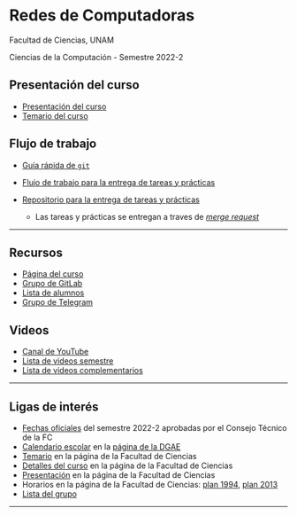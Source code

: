 #	Redes de Computadoras

Facultad de Ciencias, UNAM

Ciencias de la Computación - Semestre 2022-2

##	Presentación del curso

- [Presentación del curso](curso/ "Generalidades del curso")
- [Temario del curso](curso/temario.md "Lista de temas")

## Flujo de trabajo

- [Guía rápida de `git`](temas/git/ "9418/tcp")

- [Flujo de trabajo para la entrega de tareas y prácticas][flujo-de-trabajo]

- [Repositorio para la entrega de tareas y prácticas][repositorio-tareas-practicas]
    - Las tareas y prácticas se entregan a traves de [_merge request_][repositorio-tareas-practicas-merge-requests]

<!--
--------------------------------------------------------------------------------

## Tareas y Prácticas

- [Lista de tareas](./tareas)
- [Lista de prácticas de laboratorio](./laboratorio)
-->

--------------------------------------------------------------------------------

## Recursos

- [Página del curso][pagina-curso]
- [Grupo de GitLab][grupo-gitlab]
- [Lista de alumnos][lista]
- [Grupo de Telegram][telegram]

## Videos

- [Canal de YouTube][youtube]
- [Lista de videos semestre][youtube-lista-semestre]
- [Lista de videos complementarios][youtube-lista-complementarios]

<!--
--------------------------------------------------------------------------------

###	Temas

- [Repositorio para la entrega de tareas y prácticas](https://gitlab.com/Redes-Ciencias-UNAM/2022-2/tareas-redes "Las tareas se entregan a traves de merge-request")
- [Carpeta de fotos del pizarrón](http://tinyurl.com/PizarronRedes-2022-2 "Accesible con cuenta @ciencias")
- [Guía rápida de `git`](temas/git.md "9418/tcp")

####	0 - Modelos de referencia

- [Modelos de referencia](temas/models.md "Modelo OSI vs modelo TCP/IP")

####	1 - Capa Física

- [Medios de transmisión](temas/media.md "Medios de transmisión")
- [Cableado estructurado](temas/structured-cabling.md "Cableado estructurado")
- [Topologías de red](temas/topology.md "Topologías de red")

####	2 - Capa de Enlace

- [Ethernet](temas/ethernet.md "Ethernet")

####	3 - Capa de Red

- [IP - Internet Protocol](temas/ip.md "Protocolo de Internet")
- [ICMP - Internet Control Message Protocol](temas/icmp.md "ICMP")
- Configuración de ruteo en Cisco IOS
    - [Topología para ruteo interno](temas/routing-topology.md)
    - [Configuración de ruteo estático en Cisco IOS](temas/routing-static.md)
    - [Configuración de ruteo RIPv2 en Cisco IOS](temas/routing-rip.md)
    - [Configuración de ruteo OSPF en Cisco IOS](temas/routing-ospf.md)

####	4 - Capa de Transporte

- [TCP - Transmission Control Protocol](temas/tcp.md "TCP")

####	7 - Capa de Aplicación

- [WHOIS](temas/whois.md "43/tcp")
- [DNS - Domain Name System](temas/dns.md "53/udp , 53/tcp")
- [HTTP - HyperText Transfer Protocol](temas/http.md "80/tcp , 443/tcp")
- [SSL - Secure Sockets Layer](temas/ssl.md "ssl")
- [SMTP - Simple Mail Transfer Protocol](temas/smtp.md "25/tcp , 465/tcp , 587/tcp")
    - [Validación de correo electrónico (MX, SPF, DKIM, DMARC)](temas/smtp-dns.md "MX, SPF, DKIM, DMARC")
- [DHCP - Dynamic Host Configuration Protocol](temas/dhcp.md "67/udp , 68/udp")
-->

--------------------------------------------------------------------------------
<!--

###	Ligas de interés

- <http://Redes-Ciencias-UNAM.gitlab.io/>
- <https://gitlab.com/Redes-Ciencias-UNAM/2022-2/tareas-redes>
- <http://tinyurl.com/ListaRedes-2022-2>
- <http://tinyurl.com/PizarronRedes-2022-2>
- <http://www.fciencias.unam.mx/asignaturas/714.pdf>
- <http://www.fciencias.unam.mx/licenciatura/asignaturas/218/714>
- <http://www.fciencias.unam.mx/licenciatura/asignaturas/1556/714>
- <http://www.fciencias.unam.mx/docencia/horarios/20212/218/714>
- <http://www.fciencias.unam.mx/docencia/horarios/20212/1556/714>

-->

##	Ligas de interés

- [Fechas oficiales][fechas-oficiales] del semestre 2022-2 aprobadas por el Consejo Técnico de la FC
- [Calendario escolar][calendario-unam] en la [página de la DGAE][pagina-dgae]
- [Temario][temario] en la página de la Facultad de Ciencias
- [Detalles del curso][detalles] en la página de la Facultad de Ciencias
- [Presentación][presentacion] en la página de la Facultad de Ciencias
- Horarios en la página de la Facultad de Ciencias: [plan 1994][horarios-plan-1994], [plan 2013][horarios-plan-2013]
- [Lista del grupo][lista]

--------------------------------------------------------------------------------

[fechas-oficiales]: https://www.fciencias.unam.mx/institucion/acerca-de/comunicados/comunicadosct/2022-0001
[calendario-unam]: https://www.dgae.unam.mx/assets/images/semestral2022.jpg
[pagina-dgae]: https://www.dgae.unam.mx/calendarios_escolares.html
[temario]: http://www.fciencias.unam.mx/asignaturas/714.pdf
[detalles]: https://www.fciencias.unam.mx/docencia/horarios/detalles/332404
[horarios-plan-1994]: https://www.fciencias.unam.mx/docencia/horarios/20222/218/714
[horarios-plan-2013]: https://www.fciencias.unam.mx/docencia/horarios/20222/1556/714
[presentacion]: https://www.fciencias.unam.mx/docencia/horarios/presentacion/332404

[youtube]: https://tinyurl.com/Redes-Ciencias-UNAM-YouTube
[youtube-lista-semestre]: https://www.youtube.com/playlist?list=PLN1TFzSBXi3QWbHwBEV3p4LxV5KceXu8d
[youtube-lista-complementarios]: https://www.youtube.com/playlist?list=PLN1TFzSBXi3QLYF_TQ1ryoRtl-bYFHbGn
[google-meet]: https://meet.google.com/hrd-hczh-bzo
[jitsi]: https://meet.jit.si/redes-fciencias
[zoom]: https://cuaieed-unam.zoom.us/j/87534368361

[pagina-curso]: https://Redes-Ciencias-UNAM.gitlab.io/
[grupo-gitlab]: https://gitlab.com/Redes-Ciencias-UNAM/
[lista]: https://tinyurl.com/ListaRedes-2022-2
[pizarron]: https://tinyurl.com/PizarronRedes-2022-2
[telegram]: https://t.me/redes_ciencias_unam

[pagina-tareas]: https://Redes-Ciencias-UNAM.gitlab.io/2022-2/tareas-redes
[repositorio-tareas-practicas]: https://gitlab.com/Redes-Ciencias-UNAM/2022-2/tareas-redes
[repositorio-tareas-practicas-merge-requests]: https://gitlab.com/Redes-Ciencias-UNAM/2022-2/tareas-redes/-/merge_requests

[flujo-de-trabajo]: https://Redes-Ciencias-UNAM.gitlab.io/2022-2/tareas-redes/workflow/

